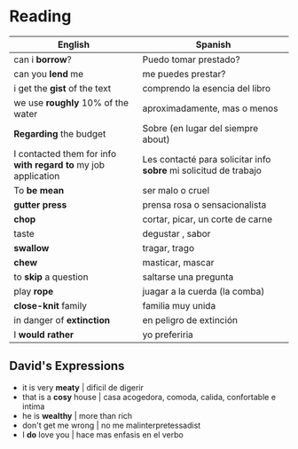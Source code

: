 # Reading

| English             | Spanish               |
| ------------------- | --------------------- |
| can i **borrow**?   | Puedo tomar prestado? |
| can you **lend** me | me puedes prestar?    |
| i get the **gist** of the text | comprendo la esencia del libro |
| we use **roughly** 10% of the water | aproximadamente, mas o menos|
| **Regarding** the budget | Sobre (en lugar del siempre about) |
|I contacted them for info **with regard to** my job application | Les contacté para solicitar info **sobre** mi solicitud de trabajo |
| To **be mean** | ser malo o cruel |
| **gutter press** | prensa rosa o sensacionalista |
| **chop** | cortar, picar, un corte de carne |
| taste | degustar , sabor |
| **swallow** | tragar, trago |
| **chew** | masticar, mascar | ʃʊ
| to **skip** a question | saltarse una pregunta |
| play **rope** | juagar a la cuerda (la comba) |
| **close-knit** family | familia muy unida |
| in danger of **extinction** | en peligro de extinción|
| I **would rather** | yo preferiria |

## David's Expressions

* it is very **meaty** | dificil de digerir
* that is a **cosy** house | casa acogedora, comoda, calida, confortable e intima
* he is **wealthy** | more than rich
* don't get me wrong | no me malinterpretessadist
* I **do** love you | hace mas enfasis en el verbo